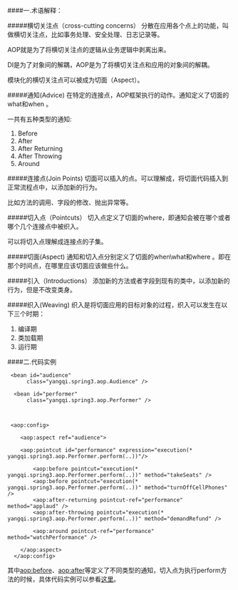 

####一.术语解释：


#####横切关注点（cross-cutting concerns）
分散在应用各个点上的功能，叫做横切关注点，比如事务处理、安全处理、日志记录等。

AOP就是为了将横切关注点的逻辑从业务逻辑中剥离出来。

DI是为了对象间的解耦，AOP是为了将横切关注点和应用的对象间的解耦。

模块化的横切关注点可以被成为切面（Aspect）。

#####通知(Advice)
在特定的连接点，AOP框架执行的动作。通知定义了切面的what和when 。

一共有五种类型的通知:

1.	Before
2.	After
3.	After Returning
4.	After Throwing
5.	Around


#####连接点(Join Points)
切面可以插入的点。可以理解成，将切面代码插入到正常流程点中，以添加新的行为。

比如方法的调用、字段的修改、抛出异常等。

#####切入点（Pointcuts）
切入点定义了切面的where，即通知会被在哪个或者哪个几个连接点中被织入。

可以将切入点理解成连接点的子集。

#####切面(Aspect)
通知和切入点分别定义了切面的when\what和where 。即在那个时间点，在哪里应该切面应该做些什么。


#####引入（Introductions）
添加新的方法或者字段到现有的类中，以添加新的行为，但是不改变类身。

#####织入(Weaving)
织入是将切面应用的目标对象的过程，织入可以发生在以下三个时期：

1.	编译期
2.	类加载期
3.	运行期


####二.代码实例

	 <bean id="audience"
	      class="yangqi.spring3.aop.Audience" />
	      
	  <bean id="performer"
	      class="yangqi.spring3.aop.Performer" />
	      
	      
	 
	 <aop:config>
	  
	  	<aop:aspect ref="audience">
	  	
	  	<aop:pointcut id="performance" expression="execution(* yangqi.spring3.aop.Performer.perform(..))"/>
	  	
		  	<aop:before pointcut="execution(* yangqi.spring3.aop.Performer.perform(..))" method="takeSeats" />
		    <aop:before pointcut="execution(* yangqi.spring3.aop.Performer.perform(..))" method="turnOffCellPhones" />
		    <aop:after-returning pointcut-ref="performance" method="applaud" />
		    <aop:after-throwing pointcut="execution(* yangqi.spring3.aop.Performer.perform(..))" method="demandRefund" />
		    
		    <aop:around pointcut-ref="performance"  method="watchPerformance" />
		    
		</aop:aspect>
	  </aop:config>


其中<aop:before>、<aop:after>等定义了不同类型的通知，切入点为执行perform方法的时候，具体代码实例可以参看[这里](http://)。
